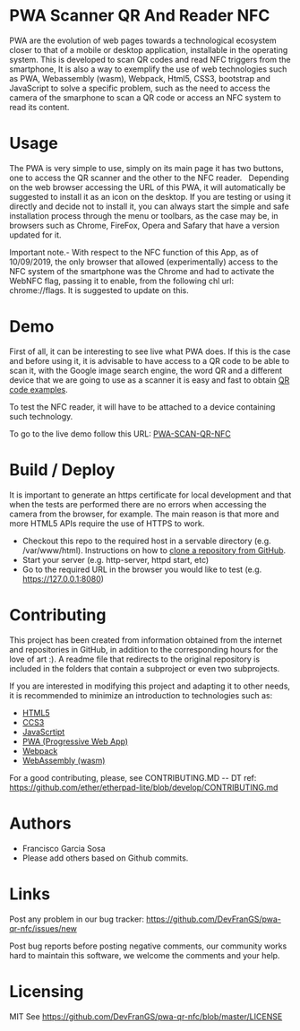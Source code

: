 # PWA Scanner QR And Reader NFC

PWA are the evolution of web pages towards a technological ecosystem closer to that of a mobile or desktop application, installable in the operating system. This is developed to scan QR codes and read NFC triggers from the smartphone, It is also a way to exemplify the use of web technologies such as PWA, Webassembly (wasm), Webpack, Html5, CSS3, bootstrap and JavaScript to solve a specific problem, such as the need to access the camera of the smarphone to scan a QR code or access an NFC system to read its content.

# Usage

The PWA is very simple to use, simply on its main page it has two buttons, one to access the QR scanner and the other to the NFC reader.
 
Depending on the web browser accessing the URL of this PWA, it will automatically be suggested to install it as an icon on the desktop. If you are testing or using it directly and decide not to install it, you can always start the simple and safe installation process through the menu or toolbars, as the case may be, in browsers such as Chrome, FireFox, Opera and Safary that have a version updated for it.

Important note.- With respect to the NFC function of this App, as of 10/09/2019, the only browser that allowed (experimentally) access to the NFC system of the smartphone was the Chrome and had to activate the WebNFC flag, passing it to enable, from the following chl url: chrome://flags. It is suggested to update on this.

# Demo

First of all, it can be interesting to see live what PWA does. If this is the case and before using it, it is advisable to have access to a QR code to be able to scan it, with the Google image search engine, the word QR and a different device that we are going to use as a scanner it is easy and fast to obtain [QR code examples](https://www.google.com/search?q=qr&sxsrf=ACYBGNQvf2CHElh29Efs517GpRNnkVDWHQ:1571075556440&source=lnms&tbm=isch&sa=X&ved=0ahUKEwj6v9PDqJzlAhUrDWMBHYD0CRcQ_AUIEigB&biw=1280&bih=650).

To test the NFC reader, it will have to be attached to a device containing such technology.

To go to the live demo follow this URL: [PWA-SCAN-QR-NFC](https://francisco-garcia-sosa.pro/pwa-scanner-qr-and-reader-nfc)

# Build / Deploy

It is important to generate an https certificate for local development and that when the tests are performed there are no errors when accessing the camera from the browser, for example. The main reason is that more and more HTML5 APIs require the use of HTTPS to work.

  - Checkout this repo to the required host in a servable directory (e.g. /var/www/html). Instructions on how to [clone a repository from GitHub](https://help.github.com/en/articles/cloning-a-repository).
  - Start your server (e.g. http-server, httpd start, etc)
  - Go to the required URL in the browser you would like to test (e.g. https://127.0.0.1:8080)


# Contributing

This project has been created from information obtained from the internet and repositories in GitHub, in addition to the corresponding hours for the love of art :).
A readme file that redirects to the original repository is included in the folders that contain a subproject or even two subprojects.

If you are interested in modifying this project and adapting it to other needs, it is recommended to minimize an introduction to technologies such as:

  - [HTML5](https://en.wikipedia.org/wiki/HTML5)
  - [CCS3](https://en.wikipedia.org/wiki/Cascading_Style_Sheets)
  - [JavaScrtipt](https://en.wikipedia.org/wiki/JavaScript)
  - [PWA (Progressive Web App)](https://en.wikipedia.org/wiki/Progressive_web_applications)
  - [Webpack](https://en.wikipedia.org/wiki/Webpack)
  - [WebAssembly (wasm)](https://es.wikipedia.org/wiki/WebAssembly)

For a good contributing, please, see CONTRIBUTING.MD -- DT ref: https://github.com/ether/etherpad-lite/blob/develop/CONTRIBUTING.md

# Authors

  - Francisco Garcia Sosa
  - Please add others based on Github commits.

# Links

Post any problem in our bug tracker: https://github.com/DevFranGS/pwa-qr-nfc/issues/new

Post bug reports before posting negative comments, our community works hard to maintain this software, we welcome the comments and your help.

# Licensing

MIT See https://github.com/DevFranGS/pwa-qr-nfc/blob/master/LICENSE

